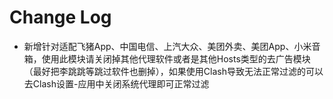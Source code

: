 # Change Log
- 新增针对适配飞猪App、中国电信、上汽大众、美团外卖、美团App、小米音箱，使用此模块请关闭掉其他代理软件或者是其他Hosts类型的去广告模块（最好把李跳跳等跳过软件也删掉），如果使用Clash导致无法正常过滤的可以去Clash设置-应用中关闭系统代理即可正常过滤

